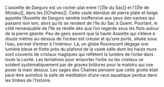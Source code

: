 L'assiette de Darguro est un rocher plat entre l'[[Île du Sac]] et l'[[Île de Motaku]], dans les [[Chaînes]].
Cette vaste étendue de pierre plate et beige appelée l’Assiette de Darguro semble inoffensive aux yeux des navires qui passent non loin, alors qu’ils se rendent de l’île du Sac à Quent. Pourtant, le côté remarquable de l’île se révèle dès que l’on regarde sous les flots autour de la pierre géante. Peu de gens savent que la haute Assiette qui s’élève à douze mètres au-dessus de l’océan est creuse et qu’une porte, située sous l’eau, permet d’entrer à l’intérieur. Là, un globe fluorescent dégage une lumière bleue et flotte près du plafond de la vaste salle dont les hauts murs sont couverts de cristaux magiques qui reflètent la lumière de l’orbe dans toute la cavité.
Les tentatives pour emporter l’orbe ou les cristaux se soldent systématiquement par de graves brûlures pour le malotru qui ose poser la main dessus. Les sages des Chaînes pensent que cette grotte était peut-être autrefois la salle de méditation d’une race aquatique perdue dans les limbes de l’histoire.
